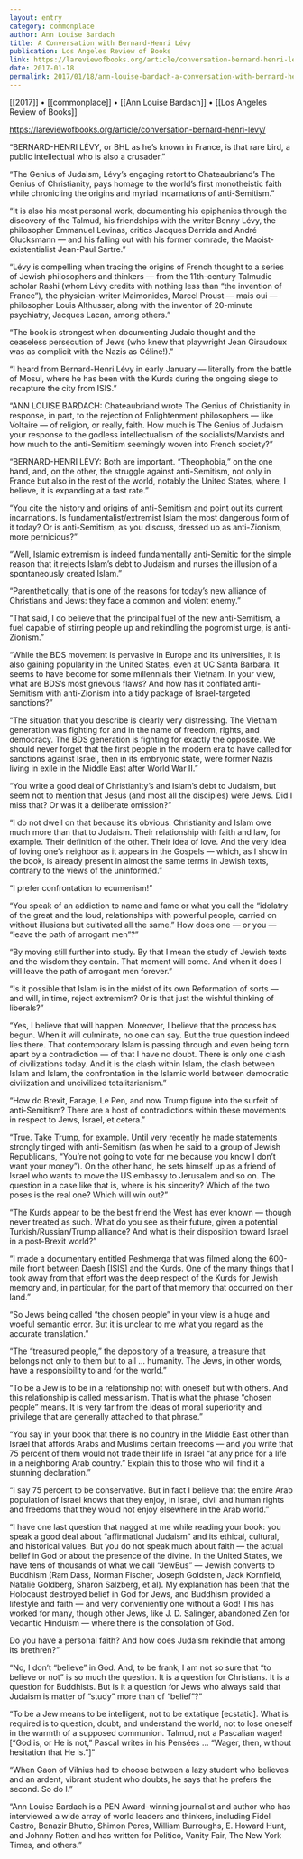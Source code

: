 ```yaml
---
layout: entry
category: commonplace
author: Ann Louise Bardach
title: A Conversation with Bernard-Henri Lévy
publication: Los Angeles Review of Books
link: https://lareviewofbooks.org/article/conversation-bernard-henri-levy/
date: 2017-01-18
permalink: 2017/01/18/ann-louise-bardach-a-conversation-with-bernard-henry-levy
---
```


[[2017]] • [[commonplace]] • [[Ann Louise Bardach]] • [[Los Angeles Review of Books]] 

https://lareviewofbooks.org/article/conversation-bernard-henri-levy/

“BERNARD-HENRI LÉVY, or BHL as he’s known in France, is that rare bird, a public intellectual who is also a crusader.”

“The Genius of Judaism, Lévy’s engaging retort to Chateaubriand’s The Genius of Christianity, pays homage to the world’s first monotheistic faith while chronicling the origins and myriad incarnations of anti-Semitism.”

“It is also his most personal work, documenting his epiphanies through the discovery of the Talmud, his friendships with the writer Benny Lévy, the philosopher Emmanuel Levinas, critics Jacques Derrida and André Glucksmann — and his falling out with his former comrade, the Maoist-existentialist Jean-Paul Sartre.”

“Lévy is compelling when tracing the origins of French thought to a series of Jewish philosophers and thinkers — from the 11th-century Talmudic scholar Rashi (whom Lévy credits with nothing less than “the invention of France”), the physician-writer Maimonides, Marcel Proust — mais oui — philosopher Louis Althusser, along with the inventor of 20-minute psychiatry, Jacques Lacan, among others.”

“The book is strongest when documenting Judaic thought and the ceaseless persecution of Jews (who knew that playwright Jean Giraudoux was as complicit with the Nazis as Céline!).”

“I heard from Bernard-Henri Lévy in early January — literally from the battle of Mosul, where he has been with the Kurds during the ongoing siege to recapture the city from ISIS.”

“ANN LOUISE BARDACH: Chateaubriand wrote The Genius of Christianity in response, in part, to the rejection of Enlightenment philosophers — like Voltaire — of religion, or really, faith. How much is The Genius of Judaism your response to the godless intellectualism of the socialists/Marxists and how much to the anti-Semitism seemingly woven into French society?”

“BERNARD-HENRI LÉVY: Both are important. “Theophobia,” on the one hand, and, on the other, the struggle against anti-Semitism, not only in France but also in the rest of the world, notably the United States, where, I believe, it is expanding at a fast rate.”

“You cite the history and origins of anti-Semitism and point out its current incarnations. Is fundamentalist/extremist Islam the most dangerous form of it today? Or is anti-Semitism, as you discuss, dressed up as anti-Zionism, more pernicious?”

“Well, Islamic extremism is indeed fundamentally anti-Semitic for the simple reason that it rejects Islam’s debt to Judaism and nurses the illusion of a spontaneously created Islam.”

“Parenthetically, that is one of the reasons for today’s new alliance of Christians and Jews: they face a common and violent enemy.”

“That said, I do believe that the principal fuel of the new anti-Semitism, a fuel capable of stirring people up and rekindling the pogromist urge, is anti-Zionism.”

“While the BDS movement is pervasive in Europe and its universities, it is also gaining popularity in the United States, even at UC Santa Barbara. It seems to have become for some millennials their Vietnam. In your view, what are BDS’s most grievous flaws? And how has it conflated anti-Semitism with anti-Zionism into a tidy package of Israel-targeted sanctions?”

“The situation that you describe is clearly very distressing. The Vietnam generation was fighting for and in the name of freedom, rights, and democracy. The BDS generation is fighting for exactly the opposite. We should never forget that the first people in the modern era to have called for sanctions against Israel, then in its embryonic state, were former Nazis living in exile in the Middle East after World War II.”

“You write a good deal of Christianity’s and Islam’s debt to Judaism, but seem not to mention that Jesus (and most all the disciples) were Jews. Did I miss that? Or was it a deliberate omission?”

“I do not dwell on that because it’s obvious. Christianity and Islam owe much more than that to Judaism. Their relationship with faith and law, for example. Their definition of the other. Their idea of love. And the very idea of loving one’s neighbor as it appears in the Gospels — which, as I show in the book, is already present in almost the same terms in Jewish texts, contrary to the views of the uninformed.”

“I prefer confrontation to ecumenism!”

“You speak of an addiction to name and fame or what you call the “idolatry of the great and the loud, relationships with powerful people, carried on without illusions but cultivated all the same.” How does one — or you — “leave the path of arrogant men”?”

“By moving still further into study. By that I mean the study of Jewish texts and the wisdom they contain. That moment will come. And when it does I will leave the path of arrogant men forever.”

“Is it possible that Islam is in the midst of its own Reformation of sorts — and will, in time, reject extremism? Or is that just the wishful thinking of liberals?”

“Yes, I believe that will happen. Moreover, I believe that the process has begun. When it will culminate, no one can say. But the true question indeed lies there. That contemporary Islam is passing through and even being torn apart by a contradiction — of that I have no doubt. There is only one clash of civilizations today. And it is the clash within Islam, the clash between Islam and Islam, the confrontation in the Islamic world between democratic civilization and uncivilized totalitarianism.”

“How do Brexit, Farage, Le Pen, and now Trump figure into the surfeit of anti-Semitism? There are a host of contradictions within these movements in respect to Jews, Israel, et cetera.”

“True. Take Trump, for example. Until very recently he made statements strongly tinged with anti-Semitism (as when he said to a group of Jewish Republicans, “You’re not going to vote for me because you know I don’t want your money”). On the other hand, he sets himself up as a friend of Israel who wants to move the US embassy to Jerusalem and so on. The question in a case like that is, where is his sincerity? Which of the two poses is the real one? Which will win out?”

“The Kurds appear to be the best friend the West has ever known — though never treated as such. What do you see as their future, given a potential Turkish/Russian/Trump alliance? And what is their disposition toward Israel in a post-Brexit world?”

“I made a documentary entitled Peshmerga that was filmed along the 600-mile front between Daesh [ISIS] and the Kurds. One of the many things that I took away from that effort was the deep respect of the Kurds for Jewish memory and, in particular, for the part of that memory that occurred on their land.”

“So Jews being called “the chosen people” in your view is a huge and woeful semantic error. But it is unclear to me what you regard as the accurate translation.”

“The “treasured people,” the depository of a treasure, a treasure that belongs not only to them but to all … humanity. The Jews, in other words, have a responsibility to and for the world.”

“To be a Jew is to be in a relationship not with oneself but with others. And this relationship is called messianism. That is what the phrase “chosen people” means. It is very far from the ideas of moral superiority and privilege that are generally attached to that phrase.”

“You say in your book that there is no country in the Middle East other than Israel that affords Arabs and Muslims certain freedoms — and you write that 75 percent of them would not trade their life in Israel “at any price for a life in a neighboring Arab country.” Explain this to those who will find it a stunning declaration.”

“I say 75 percent to be conservative. But in fact I believe that the entire Arab population of Israel knows that they enjoy, in Israel, civil and human rights and freedoms that they would not enjoy elsewhere in the Arab world.”

“I have one last question that nagged at me while reading your book: you speak a good deal about “affirmational Judaism” and its ethical, cultural, and historical values. But you do not speak much about faith — the actual belief in God or about the presence of the divine. In the United States, we have tens of thousands of what we call “JewBus” — Jewish converts to Buddhism (Ram Dass, Norman Fischer, Joseph Goldstein, Jack Kornfield, Natalie Goldberg, Sharon Salzberg, et al). My explanation has been that the Holocaust destroyed belief in God for Jews, and Buddhism provided a lifestyle and faith — and very conveniently one without a God! This has worked for many, though other Jews, like J. D. Salinger, abandoned Zen for Vedantic Hinduism — where there is the consolation of God.

Do you have a personal faith? And how does Judaism rekindle that among its brethren?”

“No, I don’t “believe” in God. And, to be frank, I am not so sure that “to believe or not” is so much the question. It is a question for Christians. It is a question for Buddhists. But is it a question for Jews who always said that Judaism is matter of “study” more than of “belief”?”

“To be a Jew means to be intelligent, not to be extatique [ecstatic]. What is required is to question, doubt, and understand the world, not to lose oneself in the warmth of a supposed communion. Talmud, not a Pascalian wager! [“God is, or He is not,” Pascal writes in his Pensées … “Wager, then, without hesitation that He is.”]”

“When Gaon of Vilnius had to choose between a lazy student who believes and an ardent, vibrant student who doubts, he says that he prefers the second. So do I.”

“Ann Louise Bardach is a PEN Award–winning journalist and author who has interviewed a wide array of world leaders and thinkers, including Fidel Castro, Benazir Bhutto, Shimon Peres, William Burroughs, E. Howard Hunt, and Johnny Rotten and has written for Politico, Vanity Fair, The New York Times, and others.”

